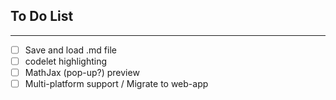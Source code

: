 ## To Do List
---
- [ ] Save and load .md file
- [ ] codelet highlighting
- [ ] MathJax (pop-up?) preview
- [ ] Multi-platform support / Migrate to web-app
